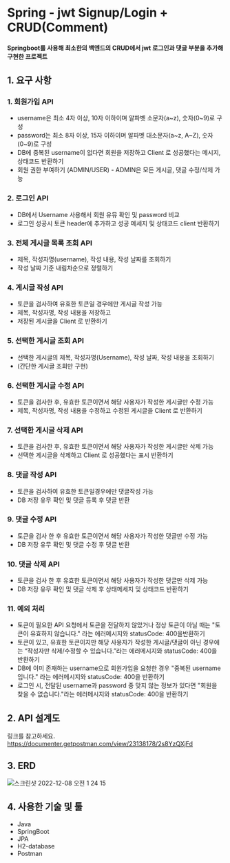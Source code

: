 # Spring - jwt Signup/Login + CRUD(Comment)
#### Springboot를 사용해 최소한의 백엔드의 CRUD에서 jwt 로그인과 댓글 부분을 추가해 구현한 프로젝트

## 1. 요구 사항
### 1. 회원가입 API 
* username은  최소 4자 이상, 10자 이하이며 알파벳 소문자(a~z), 숫자(0~9)로 구성
* password는  최소 8자 이상, 15자 이하이며 알파벳 대소문자(a~z, A~Z), 숫자(0~9)로 구성
* DB에 중복된 username이 없다면 회원을 저장하고 Client 로 성공했다는 메시지, 상태코드 반환하기
* 회원 권한 부여하기 (ADMIN/USER) - ADMIN은 모든 게시글, 댓글 수정/삭제 가능
### 2. 로그인 API
* DB에서 Username 사용해서 회원 유뮤 확인 및 password 비교
* 로그인 성공시 토큰 header에 추가하고 성공 메세지 및 상태코드 client 반환하기
### 3. 전체 게시글 목록 조회 API
* 제목, 작성자명(username), 작성 내용, 작성 날짜를 조회하기
* 작성 날짜 기준 내림차순으로 정렬하기
### 4. 게시글 작성 API
* 토큰을 검사하여 유효한 토큰일 경우에만 게시글 작성 가능
* 제목, 작성자명, 작성 내용을 저장하고
* 저장된 게시글을 Client 로 반환하기
### 5. 선택한 게시글 조회 API
* 선택한 게시글의 제목, 작성자명(Username), 작성 날짜, 작성 내용을 조회하기 
* (간단한 게시글 조회만 구현)
### 6. 선택한 게시글 수정 API
* 토큰을 검사한 후, 유효한 토큰이면서 해당 사용자가 작성한 게시글만 수정 가능
* 제목, 작성자명, 작성 내용을 수정하고 수정된 게시글을 Client 로 반환하기
### 7. 선택한 게시글 삭제 API
* 토큰을 검사한 후, 유효한 토큰이면서 해당 사용자가 작성한 게시글만 삭제 가능
* 선택한 게시글을 삭제하고 Client 로 성공했다는 표시 반환하기
### 8. 댓글 작성 API
* 토큰을 검사하여 유효한 토큰일경우에만 댓글작성 가능
* DB 저장 유무 확인 및 댓글 등록 후 댓글 반환
### 9. 댓글 수정 API
* 토큰을 검사 한 후 유효한 토큰이면서 해당 사용자가 작성한 댓글만 수정 가능
* DB 저장 유무 확인 및 댓글 수정 후 댓글 반환
### 10. 댓글 삭제 API
* 토큰을 검사 한 후 유효한 토큰이면서 해당 사용자가 작성한 댓글만 삭제 가능
* DB 저장 유무 확인 및 댓글 삭제 후 상태메세지 및 상태코드 반환하기
### 11. 예외 처리
* 토큰이 필요한 API 요청에서 토큰을 전달하지 않았거나 정상 토큰이 아닐 때는 "토큰이 유효하지 않습니다." 라는 에러메시지와 statusCode: 400을반환하기
* 토큰이 있고, 유효한 토큰이지만 해당 사용자가 작성한 게시글/댓글이 아닌 경우에는 “작성자만 삭제/수정할 수 있습니다.”라는 에러메시지와 statusCode: 400을 반환하기
* DB에 이미 존재하는 username으로 회원가입을 요청한 경우 "중복된 username 입니다." 라는 에러메시지와 statusCode: 400을 반환하기
* 로그인 시, 전달된 username과 password 중 맞지 않는 정보가 있다면 "회원을 찾을 수 없습니다."라는 에러메시지와 statusCode: 400을 반환하기
## 2. API 설계도
링크를 참고하세요.
https://documenter.getpostman.com/view/23138178/2s8YzQXjFd
## 3. ERD
![스크린샷 2022-12-08 오전 1 24 15](https://user-images.githubusercontent.com/117142323/206387324-6b75364b-6bdd-4698-ae42-f1ddd7878b5e.png)
## 4. 사용한 기술 및 툴
* Java
* SpringBoot
* JPA
* H2-database
* Postman

